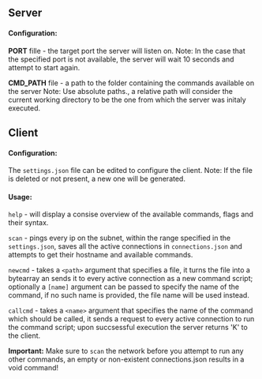 ## Server
#### Configuration:

**PORT** fille - the target port the server will listen on.
Note: In the case that the specified port is not available, the server will wait 10 seconds and attempt to start again.

**CMD_PATH** file - a path to the folder containing the commands available on the server
Note: Use absolute paths., a relative path will consider the current working directory to be the one from which the server was initaly executed.

## Client
#### Configuration:
The `settings.json` file can be edited to configure the client.
Note: If the file is deleted or not present, a new one will be generated.

#### Usage:
`help` - will display a consise overview of the available commands, flags and their syntax.

`scan` - pings every ip on the subnet, within the range specified in the `settings.json`, saves all the active connections in `connections.json` and attempts to get their hostname and available commands.

`newcmd` - takes a `<path>` argument that specifies a file, it turns the file into a bytearray an sends it to every active connection as a new command script;
optionally a `[name]` argument can be passed to specify the name of the command, if no such name is provided, the file name will be used instead.

`callcmd` - takes a `<name>` argument that specifies the name of the command which should be called, it sends a request to every active connection to run the command script;
upon succsessful execution the server returns 'K' to the client.

**Important:** Make sure to `scan` the network before you attempt to run any other commands, an empty or non-existent connections.json results in a void command!
